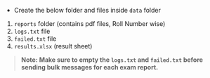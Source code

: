 - Create the below folder and files inside `data` folder

1. `reports` folder (contains pdf files, Roll Number wise)
2. `logs.txt` file
3. `failed.txt` file
4. `results.xlsx` (result sheet)

> **Note: Make sure to empty the `logs.txt` and `failed.txt` before sending bulk messages for each exam report.**
